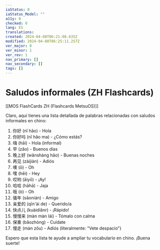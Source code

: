 ```yaml
---
iaStatus: 0
iaStatus_Model: ""
a11y: 0
checked: 0
lang: ES
translations: 
created: 2024-04-08T06:21:08.635Z
modified: 2024-04-08T06:25:11.257Z
ver_major: 0
ver_minor: 1
ver_rev: 1
nav_primary: []
nav_secondary: []
tags: []
---
```

# Saludos informales (ZH Flashcards)

[[MOS FlashCards ZH (Flashcards MetsuOS)]]

Claro, aquí tienes una lista detallada de palabras relacionadas con saludos informales en chino:

1. 你好 (nǐ hǎo) - Hola
2. 你好吗 (nǐ hǎo ma) - ¿Cómo estás?
3. 嗨 (hāi) - Hola (informal)
4. 早 (zǎo) - Buenos días
5. 晚上好 (wǎnshàng hǎo) - Buenas noches
6. 再见 (zàijiàn) - Adiós
7. 噢 (ō) - Oh
8. 嘿 (hēi) - Hey
9. 哎哟 (āiyō) - ¡Ay!
10. 哈哈 (hāhā) - Jaja
11. 哦 (ò) - Oh
12. 骚年 (sāonián) - Amigo
13. 亲爱的 (qīn'ài de) - Querido/a
14. 快点儿 (kuàidiǎnr) - ¡Rápido!
15. 慢慢来 (màn màn lái) - Tómalo con calma
16. 保重 (bǎozhòng) - Cuídate
17. 慢走 (màn zǒu) - Adiós (literalmente: "Vete despacio")

Espero que esta lista te ayude a ampliar tu vocabulario en chino. ¡Buena suerte!
